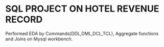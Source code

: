 # SQL PROJECT ON HOTEL REVENUE RECORD

Performed EDA by Commands(DDL,DML,DCL,TCL), Aggregate functions and Joins on Mysql workbench.
